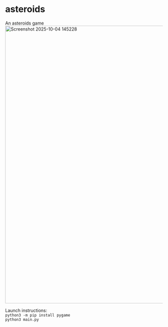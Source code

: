 # asteroids
An asteroids game
<img width="1439" height="887" alt="Screenshot 2025-10-04 145228" src="https://github.com/user-attachments/assets/f0a40890-62ac-488d-a805-1fc7ec38bfb4" />

Launch instructions:<br>
`python3 -m pip install pygame`<br>
`python3 main.py`
